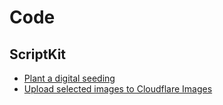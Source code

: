 # Code

## ScriptKit

- [Plant a digital seeding](scriptkit-script-to-plant-a-digital-seedling)
- [Upload selected images to Cloudflare Images](scriptkit-script-to-upload-images-to-cloudflare-images)
